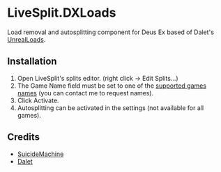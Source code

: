 # LiveSplit.DXLoads
Load removal and autosplitting component for Deus Ex based of Dalet's [UnrealLoads](https://github.com/Dalet/LiveSplit.UnrealLoads/).

Installation
------------
1. Open LiveSplit's splits editor. (right click -> Edit Splits...)
2. The Game Name field must be set to one of the [supported games names](https://github.com/Dalet/LiveSplit.UnrealLoads/wiki) (you can contact me to request names).
3. Click Activate.
4. Autosplitting can be activated in the settings (not available for all games).

Credits
-------
* [SuicideMachine](https://www.twitch.tv/suicidemachine)
* [Dalet](https://github.com/Dalet)
